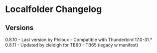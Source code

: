 # Localfolder Changelog

## Versions
0.8.10	- Last version by Philoux - Compatible with Thunderbird 17.0-31.*
0.8.11	- Updated by cleidigh for TB60 - TB65 (legacy w manifest)
